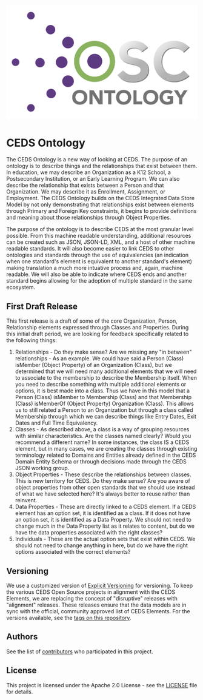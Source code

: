 ![CEDS Ontology Logo](/res/CEDS-Ontology-Logo.png "CEDS Ontology")

# CEDS Ontology
The CEDS Ontology is a new way of looking at CEDS. The purpose of an ontology is to describe things and the relationships that exist between them. In education, we may describe an Organization as a K12 School, a Postsecondary Institution, or an Early Learning Program. We can also describe the relationship that exists between a Person and that Organization. We may describe it as Enrollment, Assignment, or Employment. The CEDS Ontology builds on the CEDS Integrated Data Store Model by not only demonstrating that relationships exist between elements through Primary and Foreign Key constraints, it begins to provide definitions and meaning about those relationships through Object Properties.

The purpose of the ontology is to describe CEDS at the most granular level possible. From this machine readable understanding, additional resources can be created such as JSON, JSON-LD, XML, and a host of other machine readable standards. It will also become easier to link CEDS to other ontologies and standards through the use of equivalencies (an indication when one standard's element is equivalent to another standard's element) making translation a much more intuative process and, again, machine readable. We will also be able to indicate where CEDS ends and another standard begins allowing for the adoption of multiple standard in the same ecosystem.

## First Draft Release

This first release is a draft of some of the core Organization, Person, Relationship elements expressed through Classes and Properties. During this initial draft period, we are looking for feedback specifically related to the following things:
1. Relationships - Do they make sense? Are we missing any "in between" relationships - As an example. We could have said a Person (Class) isMember (Object Property) of an Organization (Class), but we determined that we will need many additional elements that we will need to associate to the membership to describe the Membership itself. When you need to describe something with multiple additional elements or options, it is best made into a class. Thus we have in this model that a Person (Class) isMember to Membership (Class) and that Membership (Class) isMemberOf (Object Property) Organization (Class). This allows us to still related a Person to an Organization but through a class called Membership through which we can describe things like Entry Dates, Exit Dates and Full Time Equivalency. 
2. Classes - As described above, a class is a way of grouping resources with similar characteristics. Are the classes named clearly? Would you recommend a different name? In some instances, the class IS a CEDS element, but in many cases, we are creating the classes through existing terminology related to Domains and Entities already defined in the CEDS Domain Entity Schema or through decisions made through the CEDS JSON working group.
3. Object Properties - These describe the relationships between classes. This is new territory for CEDS. Do they make sense? Are you aware of object properties from other open standards that we should use instead of what we have selected here? It's always better to reuse rather than reinvent.
4. Data Properties - These are directly linked to a CEDS element. If a CEDS element has an option set, it is identified as a class. If it does not have an option set, it is identified as a Data Property. We should not need to change much in the Data Property list as it relates to content, but do we have the data properties associated with the right classes?
5. Individuals - These are the actual option sets that exist within CEDS. We should not need to change anything in here, but do we have the right options associated with the correct elements?


## Versioning

We use a customized version of [Explicit Versioning](https://github.com/exadra37-versioning/explicit-versioning) for versioning.  To keep the various CEDS Open Source projects in alignment with the CEDS Elements, we are replacing the concept of "disruptive" releases with "alignment" releases.  These releases ensure that the data models are in sync with the official, community approved list of CEDS Elements.  For the versions available, see the [tags on this repository](https://github.com/CEDStandards/CEDS-Ontology/tags). 

## Authors

See the list of [contributors](/Contributors.md) who participated in this project.

## License

This project is licensed under the Apache 2.0 License - see the [LICENSE](LICENSE) file for details.
